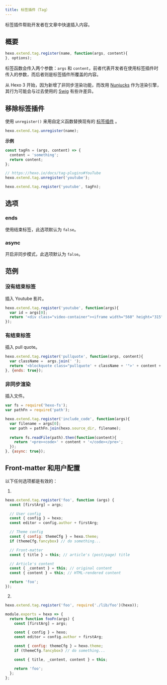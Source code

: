 ```yaml
---
title: 标签插件（Tag）
---
```

标签插件帮助开发者在文章中快速插入内容。

## 概要

``` js
hexo.extend.tag.register(name, function(args, content){
}, options);
```

标签函数会传入两个参数：`args` 和 `content`，前者代表开发者在使用标签插件时传入的参数，而后者则是标签插件所覆盖的内容。

从 Hexo 3 开始，因为新增了非同步渲染功能，而改用 [Nunjucks] 作为渲染引擎，其行为可能会与过去使用的 [Swig] 有些许差异。

## 移除标签插件

使用 `unregister()` 来用自定义函数替换现有的 [标签插件](/zh-cn/docs/tag-plugins) 。

``` js
hexo.extend.tag.unregister(name);
```

**示例**

``` js
const tagFn = (args, content) => {
  content = 'something';
  return content;
};

// https://hexo.io/docs/tag-plugins#YouTube
hexo.extend.tag.unregister('youtube');

hexo.extend.tag.register('youtube', tagFn);
```

## 选项

### ends

使用结束标签，此选项默认为 `false`。

### async

开启非同步模式，此选项默认为 `false`。

## 范例

### 没有结束标签

插入 Youtube 影片。

``` js
hexo.extend.tag.register('youtube', function(args){
  var id = args[0];
  return '<div class="video-container"><iframe width="560" height="315" src="http://www.youtube.com/embed/' + id + '" frameborder="0" allowfullscreen></iframe></div>';
});
```

### 有结束标签

插入 pull quote。

``` js
hexo.extend.tag.register('pullquote', function(args, content){
  var className =  args.join(' ');
  return '<blockquote class="pullquote' + className + '">' + content + '</blockquote>';
}, {ends: true});
```

### 非同步渲染

插入文件。

``` js
var fs = require('hexo-fs');
var pathFn = require('path');

hexo.extend.tag.register('include_code', function(args){
  var filename = args[0];
  var path = pathFn.join(hexo.source_dir, filename);
  
  return fs.readFile(path).then(function(content){
    return '<pre><code>' + content + '</code></pre>';
  });
}, {async: true});
```

## Front-matter 和用户配置

以下任何选项都是有效的：

1.

``` js
hexo.extend.tag.register('foo', function (args) {
  const [firstArg] = args;

  // User config
  const { config } = hexo;
  const editor = config.author + firstArg;

  // Theme config
  const { config: themeCfg } = hexo.theme;
  if (themeCfg.fancybox) // do something...

  // Front-matter
  const { title } = this; // article's (post/page) title

  // Article's content
  const { _content } = this; // original content
  const { content } = this; // HTML-rendered content

  return 'foo';
});
```

2.

``` js index.js
hexo.extend.tag.register('foo', require('./lib/foo')(hexo));
```

``` js lib/foo.js
module.exports = hexo => {
  return function fooFn(args) {
    const [firstArg] = args;

    const { config } = hexo;
    const editor = config.author + firstArg;

    const { config: themeCfg } = hexo.theme;
    if (themeCfg.fancybox) // do something...

    const { title, _content, content } = this;

    return 'foo';
  };
};
```

[Nunjucks]: https://mozilla.github.io/nunjucks/
[Swig]: http://paularmstrong.github.io/swig/

